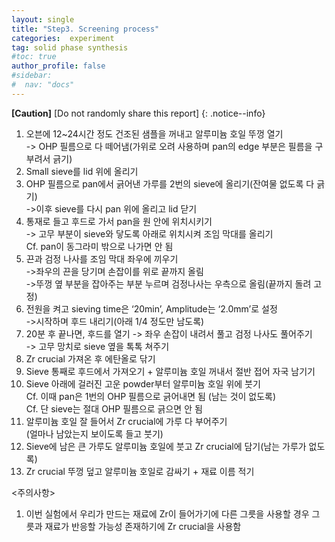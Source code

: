 ```yaml
---
layout: single
title: "Step3. Screening process"
categories:  experiment
tag: solid phase synthesis
#toc: true
author_profile: false
#sidebar:
#  nav: "docs"
---
```


**[Caution]** [Do not randomly share this report]
{: .notice--info}

1. 오븐에 12~24시간 정도 건조된 샘플을 꺼내고 알루미늄 호일 뚜껑 열기<br>
 -> OHP 필름으로 다 떼어냄(가위로 오려 사용하며 pan의 edge 부분은 필름을 구부려서 긁기)<br>
2. Small sieve를 lid 위에 올리기<br>
3. OHP 필름으로 pan에서 긁어낸 가루를 2번의 sieve에 올리기(잔여물 없도록 다 긁기)<br>
 ->이후 sieve를 다시 pan 위에 올리고 lid 닫기<br>
4. 통재로 들고 후드로 가서 pan을 원 안에 위치시키기<br>
 -> 고무 부분이 sieve와 닿도록 아래로 위치시켜 조임 막대를 올리기<br>
 Cf. pan이 동그라미 밖으로 나가면 안 됨<br>
5. 끈과 검정 나사를 조임 막대 좌우에 끼우기<br>
 ->좌우의 끈을 당기며 손잡이를 위로 끝까지 올림<br>
 ->뚜껑 옆 부분을 잡아주는 부분 누르며 검정나사는 우측으로 올림(끝까지 돌려 고정)<br>
6. 전원을 켜고 sieving time은 ‘20min’, Amplitude는 ‘2.0mm’로 설정<br>
 ->시작하며 후드 내리기(아래 1/4 정도만 남도록)<br>
7. 20분 후 끝나면, 후드를 열기 -> 좌우 손잡이 내려서 풀고 검정 나사도 풀어주기<br>
 -> 고무 망치로 sieve 옆을 톡톡 쳐주기<br>
8. Zr crucial 가져온 후 에탄올로 닦기<br>
9. Sieve 통째로 후드에서 가져오기 + 알루미늄 호일 꺼내서 절반 접어 자국 남기기<br>
10. Sieve 아래에 걸러진 고운 powder부터 알루미늄 호일 위에 붓기<br>
 Cf. 이때 pan은 1번의 OHP 필름으로 긁어내면 됨 (남는 것이 없도록)<br>
 Cf. 단 sieve는 절대 OHP 필름으로 긁으면 안 됨<br>
11.	알루미늄 호일 잘 들어서 Zr crucial에 가루 다 부어주기<br>
 (얼마나 남았는지 보이도록 들고 붓기)<br>
12.	Sieve에 남은 큰 가루도 알루미늄 호일에 붓고 Zr crucial에 담기(남는 가루가 없도록)<br>
13.	Zr crucial 뚜껑 덮고 알루미늄 호일로 감싸기 + 재료 이름 적기<br>

<주의사항><br>
1. 이번 실험에서 우리가 만드는 재료에 Zr이 들어가기에 다른 그릇을 사용할 경우 그릇과 재료가 반응할 가능성 존재하기에 Zr crucial을 사용함<br>
